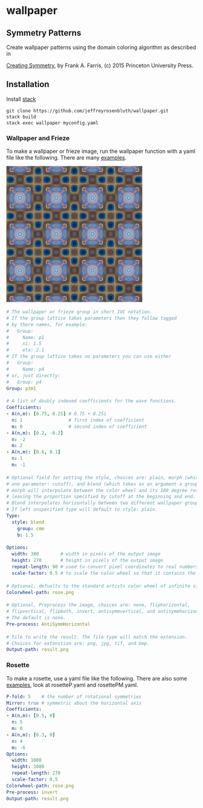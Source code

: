 # wallpaper
## Symmetry Patterns
Create wallpaper patterns using the domain coloring algorithm as described in

[Creating Symmetry], by Frank A. Farris, (c) 2015 Princeton University Press.

[Creating Symmetry]: https://www.amazon.com/Creating-Symmetry-Mathematics-Wallpaper-Patterns/dp/0691161739/ref=sr_1_1?ie=UTF8&qid=1495813829&sr=8-1&keywords=creating+symmetry

## Installation
Install [stack](https://docs.haskellstack.org/en/stable/README/)

```
git clone https://github.com/jeffreyrosenbluth/wallpaper.git
stack build
stack exec wallpaper myconfig.yaml
```

### Wallpaper and Frieze
To make a wallpaper or frieze image, run the wallpaper function with a yaml
file like the following. There are many [examples].

![example](https://github.com/jeffreyrosenbluth/wallpaper/blob/master/examples/readme.png)

[examples]: https://github.com/jeffreyrosenbluth/wallpaper/tree/master/examples

```yaml
# The wallpaper or frieze group in short IUC notation.
# If the group lattice takes parameters then they follow tagged
# by there names, for example:
#   Group:
#     Name: p1
#     xi: 1.5
#     eta: 2.1
# If the group lattice takes no parameters you can use either
#   Group:
#     Name: p4
# or, just directly:
#   Group: p4
Group: p3m1

# A list of doubly indexed coefficients for the wave functions.
Coefficients:
- A(n,m): [0.75, 0.25] # 0.75 + 0.25i
  n: 1                 # first index of coefficient
  m: 0                 # second index of coefficient
- A(n,m): [0.2, -0.2]
  n: -2
  m: 2
- A(n,m): [0.6, 0.1]
  n: 1
  m: -1

# Optional field for setting the style, choices are: plain, morph (which takes
# one parameter: cutoff), and blend (which takes as an argument a group object).
# morph will interpolate between the color wheel and its 180 degree rotation,
# leaving the proportion specified by cutoff at the beginning and end.
# Blend interpolates horizontally between two different wallpaper groups.
# If left unspecified type will default to style: plain.
Type:
  style: blend
    group: cmm
    b: 1.5

Options:
  width: 380        # width in pixels of the output image
  height: 270       # height in pixels of the output image
  repeat-length: 90 # used to convert pixel coordinates to real numbers
  scale-factor: 0.5 # to scale the color wheel so that it contains the domain values

# Optional, defualts to the standard artists color wheel of infinite size.
Colorwheel-path: rose.png

# Optional, Preprocess the image, choices are: none, fliphorizontal,
# flipvertical, flipboth, invert, antisymmvertical, and antisymmhorizontal.
# The default is none.
Pre-process: AntiSymmHorizontal

# File to write the result. The file type will match the extension.
# Choices for extenstion are: png, jpg, tif, and bmp.
Output-path: result.png
```

### Rosette
To make a rosette, use a yaml file like the following. There are also some
[examples], look at rosetteP.yaml and rosettePM.yaml.

```yaml
P-fold: 5    # the number of rotational symmetries
Mirror: true # symmetric about the horizontal axis
Coefficients:
- A(n,m): [0.5, 0]
  n: 5
  m: 0
- A(n,m): [0.3, 0]
  n: 4
  m: -6
Options:
  width: 1080
  height: 1080
  repeat-length: 270
  scale-factor: 0.5
Colorwheel-path: rose.png
Pre-process: invert
Output-path: result.png
```
